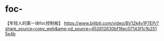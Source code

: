 # foc-
【年轻人的第一块foc控制板】 https://www.bilibili.com/video/BV12k4y1P7EP/?share_source=copy_web&amp;vd_source=452812630bf18ec07143f1c1b2515e4b
